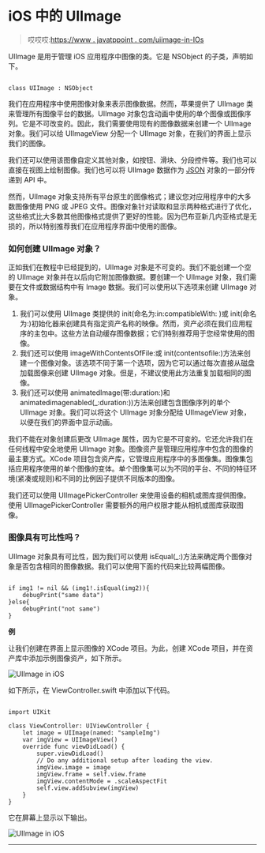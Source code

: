 # iOS 中的 UIImage

> 哎哎哎:[https://www . javatppoint . com/uiimage-in-IOs](https://www.javatpoint.com/uiimage-in-ios)

UIImage 是用于管理 iOS 应用程序中图像的类。它是 NSObject 的子类，声明如下。

```

class UIImage : NSObject

```

我们在应用程序中使用图像对象来表示图像数据。然而，苹果提供了 UIImage 类来管理所有图像平台的数据。UIImage 对象包含动画中使用的单个图像或图像序列。它是不可改变的。因此，我们需要使用现有的图像数据来创建一个 UIImage 对象。我们可以给 UIImageView 分配一个 UIImage 对象，在我们的界面上显示我们的图像。

我们还可以使用该图像自定义其他对象，如按钮、滑块、分段控件等。我们也可以直接在视图上绘制图像。我们也可以将 UIImage 数据作为 [JSON](https://www.javatpoint.com/json-tutorial) 对象的一部分传递到 API 中。

然而，UIImage 对象支持所有平台原生的图像格式；建议您对应用程序中的大多数图像使用 PNG 或 JPEG 文件。图像对象针对读取和显示两种格式进行了优化，这些格式比大多数其他图像格式提供了更好的性能。因为巴布亚新几内亚格式是无损的，所以特别推荐我们在应用程序界面中使用的图像。

### 如何创建 UIImage 对象？

正如我们在教程中已经提到的，UIImage 对象是不可变的。我们不能创建一个空的 UIImage 对象并在以后向它附加图像数据。要创建一个 UIImage 对象，我们需要在文件或数据结构中有 Image 数据。我们可以使用以下选项来创建 UIImage 对象。

1.  我们可以使用 UIImage 类提供的 init(命名为:in:compatibleWith: )或 init(命名为:)初始化器来创建具有指定资产名称的映像。然而，资产必须在我们应用程序的主包中。这些方法自动缓存图像数据；它们特别推荐用于您经常使用的图像。
2.  我们还可以使用 imageWithContentsOfFile:或 init(contentsofile:)方法来创建一个图像对象。该选项不同于第一个选项，因为它可以通过每次直接从磁盘加载图像来创建 UIImage 对象。但是，不建议使用此方法重复加载相同的图像。
3.  我们还可以使用 animatedImage(带:duration:)和 animatedimagenabled(_:duration:))方法来创建包含图像序列的单个 UIImage 对象。我们可以将这个 UIImage 对象分配给 UIImageView 对象，以便在我们的界面中显示动画。

我们不能在对象创建后更改 UIImage 属性，因为它是不可变的。它还允许我们在任何线程中安全地使用 UIImage 对象。图像资产是管理应用程序中包含的图像的最主要方式。XCode 项目包含资产库，它管理应用程序中的多图像集。图像集包括应用程序使用的单个图像的变体。单个图像集可以为不同的平台、不同的特征环境(紧凑或规则)和不同的比例因子提供不同版本的图像。

我们还可以使用 UIImagePickerController 来使用设备的相机或图库提供图像。使用 UIImagePickerController 需要额外的用户权限才能从相机或图库获取图像。

### 图像具有可比性吗？

UIImage 对象具有可比性，因为我们可以使用 isEqual(_:)方法来确定两个图像对象是否包含相同的图像数据。我们可以使用下面的代码来比较两幅图像。

```

if img1 != nil && (img1!.isEqual(img2)){
    debugPrint("same data")
}else{
    debugPrint("not same")
}

```

**例**

让我们创建在界面上显示图像的 XCode 项目。为此，创建 XCode 项目，并在资产库中添加示例图像资产，如下所示。

![UIImage in iOS](../Images/d69b62adbbac70d02325ee9242187ce5.png)

如下所示，在 ViewController.swift 中添加以下代码。

```

import UIKit

class ViewController: UIViewController {
    let image = UIImage(named: "sampleImg")
    var imgView = UIImageView()
    override func viewDidLoad() {
        super.viewDidLoad()
        // Do any additional setup after loading the view.
        imgView.image = image
        imgView.frame = self.view.frame
        imgView.contentMode = .scaleAspectFit
        self.view.addSubview(imgView)
    }
}

```

它在屏幕上显示以下输出。

![UIImage in iOS](../Images/e9adc2b831a4c5134c51a1409fd1e4dc.png)

* * *
